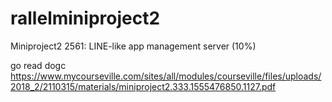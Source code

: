 # rallelminiproject2
Miniproject2 2561: LINE-like app management server (10%)

go read dogc
https://www.mycourseville.com/sites/all/modules/courseville/files/uploads/2018_2/2110315/materials/miniproject2.333.1555476850.1127.pdf